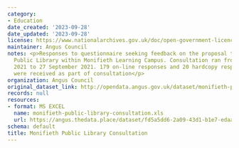 ```yaml
---
category:
- Education
date_created: '2023-09-28'
date_updated: '2023-09-28'
license: https://www.nationalarchives.gov.uk/doc/open-government-licence/version/3/
maintainer: Angus Council
notes: <p>Responses to questionnaire seeking feedback on the proposal to include Monifieth
  Public Library within Monifieth Learning Campus. Consultation ran from 13 September
  2021 to 27 September 2021. 179 on-line responses and 20 hardcopy responses to questions
  were received as part of consultation</p>
organization: Angus Council
original_dataset_link: http://opendata.angus.gov.uk/dataset/monifieth-public-library-consultation
records: null
resources:
- format: MS EXCEL
  name: monifieth-public-library-consultation.xls
  url: https://angus.thedata.place/dataset/fd5a5dd6-2a09-43d1-b1e7-edaa0d599eca/resource/97634adf-2c4b-4dab-850e-b99fa9ef37ea/download/monifieth-public-library-consultation.xls
schema: default
title: Monifieth Public Library Consultation
---
```

